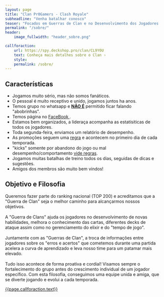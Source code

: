 ```yaml
---
layout: page
title: "Clan Pr0Gamers - Clash Royale"
subheadline: "Venha batalhar conosco"
teaser: "Focados em Guerras de Clan e no Desenvolvimento dos Jogadores."
permalink: "/sobre/"
header:
    image_fullwidth: "header_sobre.png"

callforaction:
    url: https://spy.deckshop.pro/clan/CL9Y0U
    text: Conheça mais detalhes sobre o Clan ›
    style:
    permalink: /sobre/    
---
```


## Características

* Jogamos muito sério, mas não somos fanáticos.
* O pessoal é muito receptivo e unido, jogamos juntos ha anos.
* Temos grupo no whatsapp e <u><strong>NÃO É</strong></u> permitido ficar falando "abobrinhas".
* Temos página no <a href="http://facebook.com.br/pr0gamers" target="_blank"> FaceBook </a>.
* Estamos bem organizados, a lideraça acompanha as estatísiticas de todos os jogadores.
* Toda segunda-feira, enviamos um relatório de desempenho.
* As promoções seguem uma <a href="{{ site.url }}{{ site.baseurl }}/regras/">regra</a> e acontecem no primeiro dia de cada temporada.
* "kicks" somente por abandono do jogo ou mal desempenho/comportamento <a href="{{ site.url }}{{ site.baseurl }}/regras/"> vide regras</a>.
* Jogamos muitas batalhas de treino todos os dias, seguidas de dicas e sugestões.
* Amigos dos membros são muito bem vindos!


## Objetivo e Filosofia

Queremos fazer parte do ranking nacional (TOP 200) e acreditamos que a "Guerra de Clan" seja o melhor caminho para alcançarmos nossos objetivos. <br><br>
A "Guerra de Clans" ajuda os jogadores no desenvolvimento de novas habilidades, melhora o conhecimento das cartas, diferentes decks de ataque assim como no gerenciamento do elixir e do "tempo de jogo". <br><br>
Juntamente com as "Guerras de Clan", a troca de informações entre jogadores sobre os "erros e acertos" que cometemos durante uma partida acelera a curva de aprendizado e leva nosso time para um patamar mais elevado.<br><br>
Tudo isso acontece de forma proativa e cordial! Visamos sempre o fortalecimento do grupo antes do crescimento individual de um jogador específico. Com esta filosofia, conseguimos uma equipe unida e amiga, que se diverte jogando e evolui a cada temporada.

<div class="row t60 b60">
    <div class="small-12 text-center columns">
        <a class="button large radius {{ page.callforaction.style }}" href="{{page.callforaction.url}}" target="_blank">{{page.callforaction.text}}</a>
    </div><!-- /.small-12.columns -->
</div><!-- /.row -->

